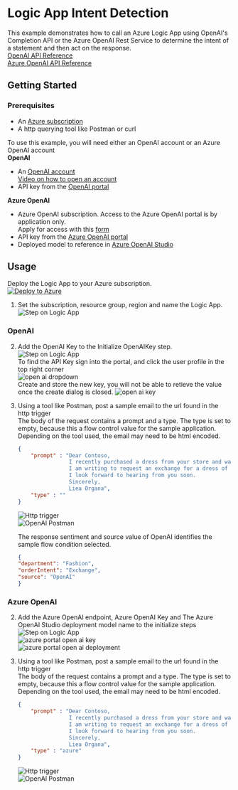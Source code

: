 # Logic App Intent Detection

This example demonstrates how to call an Azure Logic App using OpenAI's Completion API or the Azure OpenAI Rest Service to determine the intent of a statement and then act on the response.  
[OpenAI API Reference](https://platform.openai.com/docs/api-reference/completions)  
[Azure OpenAI API Reference](https://learn.microsoft.com/en-us/azure/cognitive-services/openai/reference#completions)

## Getting Started

### Prerequisites

* An [Azure subscription](https://azure.microsoft.com/free/)  
* A http querying tool like Postman or curl

To use this example, you will need either an OpenAI account or an Azure OpenAI account  
**OpenAI**
* An [OpenAI account](https://openai.com/)  
[Video on how to open an account](https://www.youtube.com/watch?v=zJSYMWlCcPY)
* API key from the [OpenAI portal](https://platform.openai.com/)  

**Azure OpenAI**
* Azure OpenAI subscription.  Access to the Azure OpenAI portal is by application only.  
Apply for access with this [form](https://aka.ms/oai/access?azure-portal=true)  
* API key from the [Azure OpenAI portal](https://learn.microsoft.com/en-us/azure/cognitive-services/openai/how-to/create-resource?pivots=web-portal#create-a-resource)
* Deployed model to reference in [Azure OpenAI Studio](https://learn.microsoft.com/en-us/azure/cognitive-services/openai/how-to/create-resource?pivots=web-portal#deploy-a-model)

## Usage  

Deploy the Logic App to your Azure subscription.  
[![Deploy to Azure](https://aka.ms/deploytoazurebutton)](https://portal.azure.com/#create/Microsoft.Template/uri/https%3A%2F%2Fraw.githubusercontent.com%2Fmicrosoft%2Fglobalopenaihack%2Ftest%2Fquickstarts%2Fintentdetection%2FOpenAILogicApp%2Fazuredeploy.json)   

1. Set the subscription, resource group, region and name the Logic App.  
![Step on Logic App](../../../images/intentdetection/step1.jpg)  

### OpenAI  
2. Add the OpenAI Key to the Initialize OpenAIKey step.  
![Step on Logic App](../../../images/intentdetection/step2oai.jpg)  
To find the API Key sign into the portal, and click the user profile in the top right corner  
![open ai dropdown](../../../images/sentimentanalysis/openaidropdown.jpg)  
Create and store the new key, you will not be able to retieve the value once the create dialog is closed. 
![open ai key](../../../images/sentimentanalysis/openaiSecret.jpg)  

3. Using a tool like Postman, post a sample email to the url found in the http trigger   
    The body of the request contains a prompt and a type.  The type is set to empty, because this a flow control value for the sample application.   
    Depending on the tool used, the email may need to be html encoded.    
    ```JSON
    {
        "prompt" : "Dear Contoso,
                    I recently purchased a dress from your store and was disappointed to find that it was much shorter than expected. The dress I received was not the same length as the one pictured on your website.
                    I am writing to request an exchange for a dress of the correct length. I understand that the product I received was not what I expected, and I would like to receive a dress that is the same length as the one pictured on your website.
                    I look forward to hearing from you soon.
                    Sincerely,
                    Liea Organa",
        "type" : ""
    }
    ```
    ![Http trigger](../../../images/intentdetection/step3oai.jpg)  
    ![OpenAI Postman](../../../images/intentdetection/step3oaipostman.jpg)  
    
    The response sentiment and source value of OpenAI identifies the sample flow condition selected.  
    ```JSON
    {
    "department": "Fashion",
    "orderIntent": "Exchange",
    "source": "OpenAI"
    }
    ```  
### Azure OpenAI
2. Add the Azure OpenAI endpoint, Azure OpenAI Key and The Azure OpenAI Studio deployment model name to the initialize steps  
![Step on Logic App](../../../images/intentdetection/step2azoai.jpg)  
![azure portal open ai key](../../../images/sentimentanalysis/openaikeys.jpg)  
![azure portal open ai deployment](../../../images/sentimentanalysis/deployments.jpg)  

3.  Using a tool like Postman, post a sample email to the url found in the http trigger   
    The body of the request contains a prompt and a type.  The type is set to empty, because this a flow control value for the sample application.   
    Depending on the tool used, the email may need to be html encoded.    
    ```JSON
    {
        "prompt" : "Dear Contoso,
                    I recently purchased a dress from your store and was disappointed to find that it was much shorter than expected. The dress I received was not the same length as the one pictured on your website.
                    I am writing to request an exchange for a dress of the correct length. I understand that the product I received was not what I expected, and I would like to receive a dress that is the same length as the one pictured on your website.
                    I look forward to hearing from you soon.
                    Sincerely,
                    Liea Organa",
        "type" : "azure"
    }
    ```
    ![Http trigger](../../../images/intentdetection/step3oai.jpg)  
    ![OpenAI Postman](../../../images/intentdetection/step3azureoaipostman.jpg)
    
